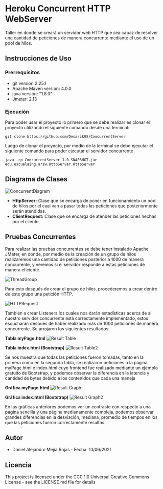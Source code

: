 # Heroku Concurrent HTTP WebServer

Taller en donde se creará un servidor web HTTP que sea capaz de resolver una cantidad de peticiones de manera concurrente mediante el uso de un pool de hilos.

## Instrucciones de Uso

### Prerrequisitos
* git version 2.25.1
* Apache Maven versión: 4.0.0
* java versión: "1.8.0"
* Jmeter: 2.13

### Ejecución
Para poder usar el proyecto lo primero que se debe realizar es clonar el proyecto utilizando el siguiente comando desde una terminal:
```
git clone https://github.com/Desarik98/ConcurrentServer
```
Luego de clonar el proyecto, por medio de la terminal se debe ejecutar el siguiente comando para poder ejecutar el servidor concurrente
```
java -cp ConcurrentServer-1.0-SNAPSHOT.jar edu.escuelaing.arsw.HttpServer.HttpServer 
```
## Diagrama de Clases

![ConcurrentDiagram](Images/ConcurrentServerDiagram.png)

* **HttpServer:** Clase que se encarga de poner en funcionamiento un pool de hilos por el cual van a pasar todas las peticiones que posteriormente serán atendidas.
* **ClientRequest:** Clase que se encarga de atender las peticiones hechas por el cliente.

## Pruebas Concurrentes
Para realizar las pruebas concurrentes se debe tener instalado Apache JMeter, en donde, por medio de la creación de un grupo de hilos realizaremos una cantidad de peticiones posterior a 1000 de manera concurrente, y veremos si el servidor responde a estas peticiones de manera eficiente.

![ThreadGroup](Images/ThreadGroup.png)

Para esto después de crear el grupo de hilos, procederemos a crear dentro de este grupo una petición HTTP.

![HTTPRequest](Images/HTTPRequest.png)

También a crear Listeners los cuales nos darán estadísticas acerca de si nuestro servidor concurrente está correctamente implementado, estos escucharan después de haber realizado más de 1000 peticiones de manera concurrente. Se arrojaron los siguientes resultados:

**Tabla myPage.html**
![Result Table](Images/ResultTable.png)

**Tabla index.html (Bootstrap)**
![Result Table2](Images/ResultTable2.png)

Se nos muestra que todas las peticiones fueron tomadas, tanto en la primera como en la segunda tabla, se realizaron peticiones a la página myPage.html e index.html cuyo frontend fue realizado mediante un ejemplo gratuito de Bootstrap, y podemos observar la diferencia en la latencia y cantidad de bytes debido a los contenidos que cada una maneja

**Gráfica myPage.html**
![Result Graph](Images/Graph.png)

**Gráfica index.html (Bootstrap)**
![Result Graph2](Images/Graph2.png)

En las gráficas anteriores podemos ver un contraste con respecto a una página sencilla y una página medianamente compleja, podemos observar grandes diferencias en la desviación, mediana, promedio de tiempos en los que las peticiones fueron correctamente resultas.

## Autor
* Daniel Alejandro Mejía Rojas - Fecha: 10/06/2021

## Licencia
This project is licensed under the CC0 1.0 Universal Creative Commons License - see the LICENSE.md file for details
